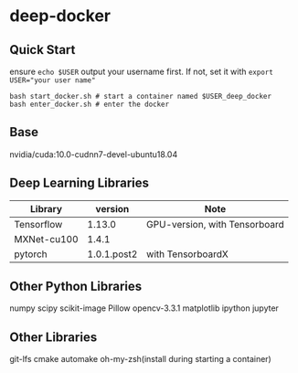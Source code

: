 # deep-docker

## Quick Start

ensure `echo $USER` output your username first. If not, set it with `export USER="your user name"`

```
bash start_docker.sh # start a container named $USER_deep_docker
bash enter_docker.sh # enter the docker
```

## Base

nvidia/cuda:10.0-cudnn7-devel-ubuntu18.04

## Deep Learning Libraries

| Library     | version     | Note                          |
| ----------- | ----------- | ----------------------------- |
| Tensorflow  | 1.13.0      | GPU-version, with Tensorboard |
| MXNet-cu100 | 1.4.1       |                               |
| pytorch     | 1.0.1.post2 | with TensorboardX             |

## Other Python Libraries

numpy scipy scikit-image Pillow opencv-3.3.1 matplotlib ipython jupyter

## Other Libraries

git-lfs cmake automake oh-my-zsh(install during starting a container)
